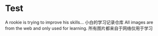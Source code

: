 # Test
A rookie is trying to improve his skills...
小白的学习记录仓库
All images are from the web and only used for learning. 
所有图片都来自于网络仅用于学习
